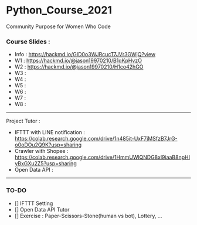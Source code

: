 # Python_Course_2021
Community Purpose for Women Who Code


### Course Slides :

- Info : https://hackmd.io/GID0o3WJRcucT7JVr3GWjQ?view  
- W1 : https://hackmd.io/@jason19970210/B1qKpHvzO  
- W2 : https://hackmd.io/@jason19970210/H1co42hGO
- W3 : 
- W4 : 
- W5 : 
- W6 : 
- W7 :
- W8 :

----

Project Tutor :
- IFTTT with LINE notification : https://colab.research.google.com/drive/1n485it-UxF7jMSfzB7JrG-o0oDOu2Q9K?usp=sharing
- Crawler with Shopee : https://colab.research.google.com/drive/1HmmUWlQNDG8xl9iaaB8npHIyBxGXu2Z5?usp=sharing
- Open Data API : 

----

### TO-DO
- [] IFTTT Setting
- [] Open Data API Tutor
- [] Exercise : Paper-Scissors-Stone(human vs bot), Lottery, ...
